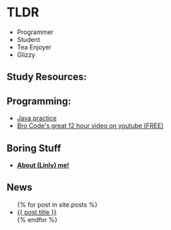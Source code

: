 # TLDR  

- Programmer 
- Student
- Tea Enjoyer
- Glizzy  

## Study Resources:   

## Programming: 

- [Java practice](https://programmingbydoing.com/)
- [Bro Code's great 12 hour video on youtube (FREE)](https://www.youtube.com/watch?v=xk4_1vDrzzo)

## Boring Stuff  

- **[About (Linly) me!](https://linlyboi.github.io/about)**



## News 

<ul>
  {% for post in site.posts %}
    <li>
      <a href="{{ post.url }}">{{ post.title }}</a>
    </li>
  {% endfor %}
</ul>
